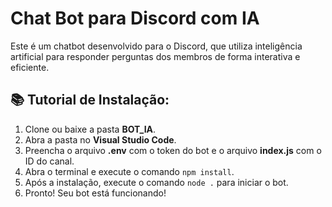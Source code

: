 # Chat Bot para Discord com IA

Este é um chatbot desenvolvido para o Discord, que utiliza inteligência artificial para responder perguntas dos membros de forma interativa e eficiente.

## 📚 Tutorial de Instalação:

1. Clone ou baixe a pasta **BOT_IA**.
2. Abra a pasta no **Visual Studio Code**.
3. Preencha o arquivo **.env** com o token do bot e o arquivo **index.js** com o ID do canal.
4. Abra o terminal e execute o comando `npm install`.
5. Após a instalação, execute o comando `node .` para iniciar o bot.
6. Pronto! Seu bot está funcionando!
